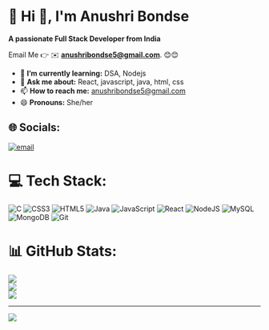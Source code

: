 # 💫 Hi 👋, I'm Anushri Bondse
**A passionate Full Stack Developer from India**

Email Me 👉 ✉️ **anushribondse5@gmail.com**. 😊😊

- 🌱 **I’m currently learning:** DSA, Nodejs
- 💬 **Ask me about:** React, javascript, java, html, css
- 📫 **How to reach me:** anushribondse5@gmail.com
- 😄 **Pronouns:** She/her
## 🌐 Socials:
[![email](https://img.shields.io/badge/Email-D14836?logo=gmail&logoColor=white)](mailto:anushribondse5@gmail.com) 

# 💻 Tech Stack:
![C](https://img.shields.io/badge/c-%2300599C.svg?style=for-the-badge&logo=c&logoColor=white) ![CSS3](https://img.shields.io/badge/css3-%231572B6.svg?style=for-the-badge&logo=css3&logoColor=white) ![HTML5](https://img.shields.io/badge/html5-%23E34F26.svg?style=for-the-badge&logo=html5&logoColor=white) ![Java](https://img.shields.io/badge/java-%23ED8B00.svg?style=for-the-badge&logo=openjdk&logoColor=white) ![JavaScript](https://img.shields.io/badge/javascript-%23323330.svg?style=for-the-badge&logo=javascript&logoColor=%23F7DF1E) ![React](https://img.shields.io/badge/react-%2320232a.svg?style=for-the-badge&logo=react&logoColor=%2361DAFB) ![NodeJS](https://img.shields.io/badge/node.js-6DA55F?style=for-the-badge&logo=node.js&logoColor=white) ![MySQL](https://img.shields.io/badge/mysql-4479A1.svg?style=for-the-badge&logo=mysql&logoColor=white) ![MongoDB](https://img.shields.io/badge/MongoDB-%234ea94b.svg?style=for-the-badge&logo=mongodb&logoColor=white) ![Git](https://img.shields.io/badge/git-%23F05033.svg?style=for-the-badge&logo=git&logoColor=white)
# 📊 GitHub Stats:
![](https://github-readme-stats.vercel.app/api?username=anushri0133&theme=default&hide_border=false&include_all_commits=false&count_private=false)<br/>
![](https://github-readme-streak-stats.herokuapp.com/?user=anushri0133&theme=default&hide_border=false)<br/>
![](https://github-readme-stats.vercel.app/api/top-langs/?username=anushri0133&theme=default&hide_border=false&include_all_commits=false&count_private=false&layout=compact)

---
[![](https://visitcount.itsvg.in/api?id=anushri0133&icon=0&color=0)](https://visitcount.itsvg.in)

<!-- Proudly created with GPRM ( https://gprm.itsvg.in ) -->
